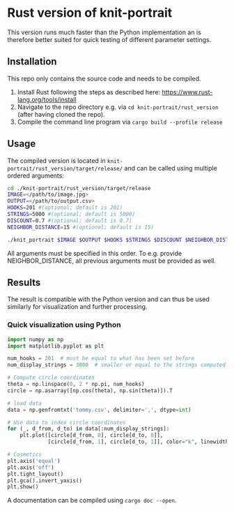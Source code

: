 # Rust version of knit-portrait

This version runs much faster than the Python implementation an is therefore 
better suited for quick testing of different parameter settings.

## Installation
This repo only contains the source code and needs to be compiled.

1. Install Rust following the steps as described here: https://www.rust-lang.org/tools/install
2. Navigate to the repo directory e.g. via `cd knit-portrait/rust_version` 
   (after having cloned the repo).
3. Compile the command line program via `cargo build --profile release`

## Usage
The compiled version is located in 
`knit-portrait/rust_version/target/release/` and can be called using 
multiple ordered arguments:

```bash
cd ./knit-portrait/rust_version/target/release
IMAGE=</path/to/image.jpg>
OUTPUT=</path/to/output.csv>
HOOKS=201 #(optional; default is 201)
STRINGS=5000 #(optional; default is 5000)
DISCOUNT=0.7 #(optional; default is 0.7)
NEIGHBOR_DISTANCE=15 #(optional; default is 15)

./knit_portrait $IMAGE $OUTPUT $HOOKS $STRINGS $DISCOUNT $NEIGHBOR_DISTANCE
```

All arguments must be specified in this order. To e.g. provide 
NEIGHBOR_DISTANCE, all previous arguments must be provided as well.

## Results
The result is compatible with the Python version and can thus be used 
similarly for visualization and further processing. 

### Quick visualization using Python
```python
import numpy as np
import matplotlib.pyplot as plt

num_hooks = 201  # must be equal to what has been set before
num_display_strings = 3000  # smaller or equal to the strings computed

# Compute circle coordinates
theta = np.linspace(0, 2 * np.pi, num_hooks)
circle = np.asarray([np.cos(theta), np.sin(theta)]).T

# load data
data = np.genfromtxt('tommy.csv', delimiter=',', dtype=int)

# Use data to index circle coordinates
for (_, d_from, d_to) in data[:num_display_strings]:
    plt.plot([circle[d_from, 0], circle[d_to, 0]],
             [circle[d_from, 1], circle[d_to, 1]], color="k", linewidth=0.1)

# Cosmetics
plt.axis('equal')
plt.axis('off')
plt.tight_layout()
plt.gca().invert_yaxis()
plt.show()
```

A documentation can be compiled using `cargo doc --open`.